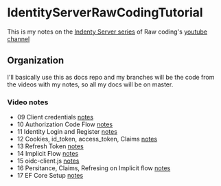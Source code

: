 # IdentityServerRawCodingTutorial
This is my notes on the [Indenty Server series](https://www.youtube.com/watch?v=Fhfvbl_KbWo&list=PLOeFnOV9YBa7dnrjpOG6lMpcyd7Wn7E8V) of Raw coding's [youtube channel](https://www.youtube.com/channel/UCP_jWxjn__YXmo4iU7Low0g)

## Organization
I'll basically use this as docs repo and my branches will be the code from the videos with my notes, so all my docs will be on master.

### Video notes
- 09 Client credentials [notes](Docs/09ClientCredentials.md)
- 10 Authorization Code Flow [notes](Docs/10_AuthorizationCodeFlow.md)
- 11 Identity Login and Register [notes](Docs/11_IdentityLoginRegister.md)
- 12 Cookies, id_token, access_token, Claims [notes](Docs/12_CookiesIdTokenAccessTokenClaims.md)
- 13 Refresh Token [notes](Docs/13_RefreshToken.md)
- 14 Implicit Flow [notes](Docs/14_ImplicitFlow.md)
- 15 oidc-client.js [notes](Docs/15_OidcClientJs.md)
- 16 Persitance, Claims, Refresing on Implicit flow [notes](Docs/16_PersistClaimsRefreshingImplicitFlow.md)
- 17 EF Core Setup [notes](Docs/17_EFCoreSetup.md)
